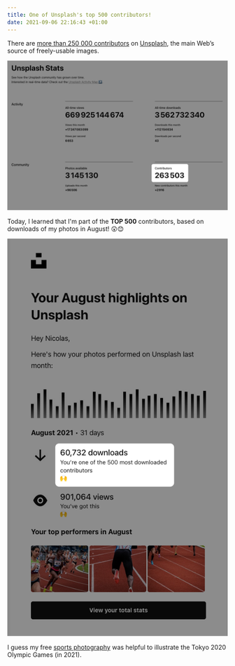 ```yaml
---
title: One of Unsplash's top 500 contributors!
date: 2021-09-06 22:16:43 +01:00
---
```


There are [more than 250 000 contributors](https://unsplash.com/stats) on [Unsplash](https://unsplash.com/), the main Web’s source of freely-usable images.

![Unsplash stats](unsplash-stats-contributors-2021-08.png)

Today, I learned that I'm part of the **TOP 500** contributors, based on downloads of my photos in August! 😲😊

![Unsplash top 500 contributors](unsplash-top-500-2021-08.png)

I guess my free [sports photography](/misc/sports/) was helpful to illustrate the Tokyo 2020 Olympic Games (in 2021).
